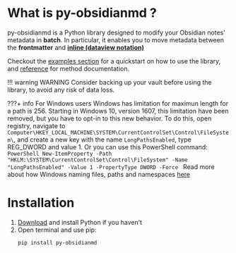 # What is py-obsidianmd ?

py-obsidianmd is a Python library designed to modify your Obsidian notes' metadata in **batch**.
In particular, it enables you to move metadata between the **frontmatter** and **[inline (dataview notation)](https://blacksmithgu.github.io/obsidian-dataview/annotation/add-metadata/#inline-fields)**

Checkout the [examples section](examples.md) for a quickstart on how to use the library, and [reference](reference.md) for method documentation.

!!! warning WARNING
    Consider backing up your vault before using the library, to avoid any risk of data loss.

???+ info For Windows users
    Windows has limitation for maximun length for a path is 256. Starting in Windows 10, version 1607, this limitation have been removed, but you have to opt-in to this new behavior. To do this, open registry, navigate to `Computer\HKEY_LOCAL_MACHINE\SYSTEM\CurrentControlSet\Control\FileSystem\`, and create a new key with the name `LongPathsEnabled`, type REG_DWORD and value 1. Or you can use this PowerShell command:
    ```PowerShell
    New-ItemProperty -Path "HKLM:\SYSTEM\CurrentControlSet\Control\FileSystem" -Name "LongPathsEnabled" -Value 1 -PropertyType DWORD -Force
    ```
    Read more about how Windows naming files, paths and namespaces [here](https://learn.microsoft.com/en-us/windows/win32/fileio/naming-a-file#maximum-path-length-limitation) 

# Installation
1. [Download](https://www.python.org/downloads/) and install Python if you haven't
2. Open terminal and use pip:
    ```
    pip install py-obsidianmd
    ```